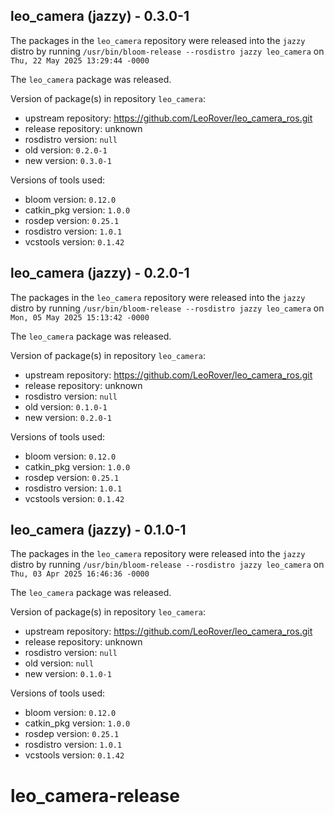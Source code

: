 ## leo_camera (jazzy) - 0.3.0-1

The packages in the `leo_camera` repository were released into the `jazzy` distro by running `/usr/bin/bloom-release --rosdistro jazzy leo_camera` on `Thu, 22 May 2025 13:29:44 -0000`

The `leo_camera` package was released.

Version of package(s) in repository `leo_camera`:

- upstream repository: https://github.com/LeoRover/leo_camera_ros.git
- release repository: unknown
- rosdistro version: `null`
- old version: `0.2.0-1`
- new version: `0.3.0-1`

Versions of tools used:

- bloom version: `0.12.0`
- catkin_pkg version: `1.0.0`
- rosdep version: `0.25.1`
- rosdistro version: `1.0.1`
- vcstools version: `0.1.42`


## leo_camera (jazzy) - 0.2.0-1

The packages in the `leo_camera` repository were released into the `jazzy` distro by running `/usr/bin/bloom-release --rosdistro jazzy leo_camera` on `Mon, 05 May 2025 15:13:42 -0000`

The `leo_camera` package was released.

Version of package(s) in repository `leo_camera`:

- upstream repository: https://github.com/LeoRover/leo_camera_ros.git
- release repository: unknown
- rosdistro version: `null`
- old version: `0.1.0-1`
- new version: `0.2.0-1`

Versions of tools used:

- bloom version: `0.12.0`
- catkin_pkg version: `1.0.0`
- rosdep version: `0.25.1`
- rosdistro version: `1.0.1`
- vcstools version: `0.1.42`


## leo_camera (jazzy) - 0.1.0-1

The packages in the `leo_camera` repository were released into the `jazzy` distro by running `/usr/bin/bloom-release --rosdistro jazzy leo_camera` on `Thu, 03 Apr 2025 16:46:36 -0000`

The `leo_camera` package was released.

Version of package(s) in repository `leo_camera`:

- upstream repository: https://github.com/LeoRover/leo_camera_ros.git
- release repository: unknown
- rosdistro version: `null`
- old version: `null`
- new version: `0.1.0-1`

Versions of tools used:

- bloom version: `0.12.0`
- catkin_pkg version: `1.0.0`
- rosdep version: `0.25.1`
- rosdistro version: `1.0.1`
- vcstools version: `0.1.42`


# leo_camera-release